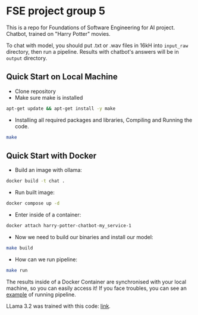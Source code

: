 # FSE project group 5

This is a repo for Foundations of Software Engineering for AI project.
Chatbot, trained on "Harry Potter" movies.

To chat with model, you should put .txt or .wav files in 16kH into `input_raw` directory, then run a pipeline. Results with chatbot's answers will be in `output` directory.
## Quick Start on Local Machine
- Clone repository
- Make sure make is installed
```bash
apt-get update && apt-get install -y make
```
- Installing all required packages and libraries, Compiling and Running the code. 
```bash
make
```

## Quick Start with Docker
- Build an image with ollama:
```bash
docker build -t chat .
``` 
- Run built image:
```bash
docker compose up -d
``` 
- Enter inside of a container:
```bash
docker attach harry-potter-chatbot-my_service-1
```

- Now we need to build our binaries and install our model:
```bash
make build
```

- How can we run pipeline:
```bash
make run
```

The results inside of a Docker Container are synchronised with your local machine, so you can easily access it!
If you face troubles, you can see an [example](https://docs.google.com/document/d/1zbvqpISPHD3WelM_D59OBPc21YzwXVGRkx0QPJeXwwk/edit?usp=sharing) of running pipeline.

LLama 3.2 was trained with this code: [link](https://www.kaggle.com/code/tokhchukovdanil/harry-potter-chatbot-llama-3-2-1b).


<!-- - Now we need to build our binaries and install our model:
```bash
make build
```

- To Preprocess our data:
```bash
make preprocessing
```

- To Process our data:
```bash
make processing
```

- To Postprocess our data:
```bash
make postprocessing
```

The results inside of a Docker Container are synchronised with your local machine, so you can easily access it! -->
